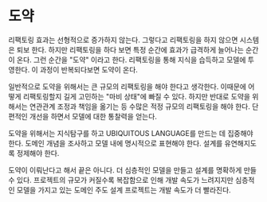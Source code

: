 # 도약

리팩토링 효과는 선형적으로 증가하지 않는다. 그렇다고 리팩토링을 하지 않으면 시스템은 퇴보 한다. 하지만 리팩토링을 하다 보면 특정 순간에 효과가 급격하게 늘어나는 순간이 온다. 그런 순간을 "도약" 이라고 한다. 리팩토링을 통해 지식을 습득하고 모델에 투영한다. 이 과정이 반복되다보면 도약이 온다.

일반적으로 도약을 위해서는 큰 규모의 리팩토링을 해야 한다고 생각한다. 이때문에 어떻게 리팩토링할지 길게 고민하는 "마비 상태"에 빠질 수 있다. 하지만 반대로 도약을 위해서는 연관관계 조정과 책임을 옮기는 등 수많은 적정 규모의 리팩토링을 해야 한다. 단편적인 개선을 하면서 모델에 대한 통찰력을 얻는다.

도약을 위해서는 지식탐구를 하고 UBIQUITOUS LANGUAGE를 만드는 데 집중해야 한다. 도메인 개념을 조사하고 모델 내에 명시적으로 표현해야 한다. 설계를 유연해지도록 정제해야 한다.

도약이 이뤄난다고 해서 끝은 아니다. 더 심층적인 모델을 만들고 설계를 명확하게 만들 수 있다. 프로젝트의 규모가 커질수록 복잡함으로 인해 개발 속도가 느려지지만 심층적인 모델을 가지고 있는 도메인 주도 설계 프로젝트는 개발 속도가 더 빨라진다.

